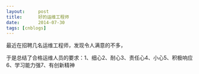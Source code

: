 ```yaml
---
layout:     post
title:      好的运维工程师
date:       2014-07-30
tags: [cnblogs]
---
```

最近在招聘几名运维工程师，发现令人满意的不多，

于是总结了合格运维人员的要求：1、细心2、耐心3、责任心4、小心5、积极响应6、学习能力强7、有创新精神

